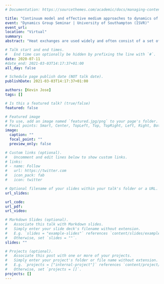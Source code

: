 ```yaml
---
# Documentation: https://sourcethemes.com/academic/docs/managing-content/

title: "Continuum model and effective medium approaches to dynamics of tube & fin assemblies"
event: "Dynamics Group Seminar | University of Southampton (ISVR)"
event_url:
location: "Virtual"
summary:
abstract: "Heat exchanges are used widely and often consist of a set of tubes in parallel. These tubes are fitted with fins along their length spaced regularly, which couples them elastically, to improve their thermal performance. There is a need to ensure that the lowest natural frequencies of the tube-fin systems are kept above the frequency band of the base excitation, to increase fatigue life. Because the tube-fin assembly consists of 100s-1000s of components, FEM based modal analysis is computationally expensive at initial stages of design search, which inevitably requires running codes for a very large number of parametric combinations. Here, a Rayleigh quotient-based approximation to estimate the lowest few natural modes of the system is developed. The approach makes use of an ansatz consistent with the geometry of the problem, with only a few undetermined degrees-of-freedom that are resolved variationally. Further, a continuum model that aims to smear the elastic and inertia properties of the structure are developed in the spirit of effective medium theory. The method affords computational efficiency that does not scale with the number of components, and hence is suitable for repetitive design evaluations and optimisation. A Python based GUI is also developed for deployment in industry."

# Talk start and end times.
#   End time can optionally be hidden by prefixing the line with `#`.
date: 2020-07-11
#date_end: 2021-03-03T14:17:37+01:00
all_day: false

# Schedule page publish date (NOT talk date).
publishDate: 2021-03-03T14:17:37+01:00

authors: [Kevin Jose]
tags: []

# Is this a featured talk? (true/false)
featured: false

# Featured image
# To use, add an image named `featured.jpg/png` to your page's folder. 
# Focal points: Smart, Center, TopLeft, Top, TopRight, Left, Right, BottomLeft, Bottom, BottomRight.
image:
  caption: ""
  focal_point: ""
  preview_only: false

# Custom links (optional).
#   Uncomment and edit lines below to show custom links.
# links:
# - name: Follow
#   url: https://twitter.com
#   icon_pack: fab
#   icon: twitter

# Optional filename of your slides within your talk's folder or a URL.
url_slides:

url_code:
url_pdf:
url_video:

# Markdown Slides (optional).
#   Associate this talk with Markdown slides.
#   Simply enter your slide deck's filename without extension.
#   E.g. `slides = "example-slides"` references `content/slides/example-slides.md`.
#   Otherwise, set `slides = ""`.
slides: ""

# Projects (optional).
#   Associate this post with one or more of your projects.
#   Simply enter your project's folder or file name without extension.
#   E.g. `projects = ["internal-project"]` references `content/project/deep-learning/index.md`.
#   Otherwise, set `projects = []`.
projects: []
---
```

